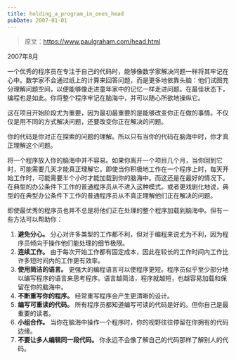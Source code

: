 ```yaml
---
title: holding_a_program_in_ones_head
pubDate: 2007-01-01
---
```


> 原文：https://www.paulgraham.com/head.html 

            
2007年8月

一个优秀的程序员在专注于自己的代码时，能够像数学家解决问题一样将其牢记在心中。数学家不会通过纸上的计算来回答问题，而是更多地依靠头脑：他们试图充分理解问题空间，以便能够像走进童年家中的记忆一样走进问题。在最佳状态下，编程也是如此。你将整个程序牢记在脑海中，并可以随心所欲地操纵它。

这在项目开始阶段尤为重要，因为最初最重要的是能够改变你正在做的事情。不仅仅是用不同的方式解决问题，还要改变你正在解决的问题。

你的代码是你对正在探索的问题的理解。所以只有当你的代码在脑海中时，你才真正理解这个问题。

将一个程序放入你的脑海中并不容易。如果你离开一个项目几个月，当你回到它时，可能需要几天才能真正理解它。即使当你积极地工作在一个程序上时，每天开始工作时，可能需要半个小时才能加载到你的脑海中。而这还是在最好的情况下。在典型的办公条件下工作的普通程序员从不进入这种模式。或者更戏剧化地说，典型的在典型办公条件下工作的普通程序员从不真正理解他们正在解决的问题。

即使最优秀的程序员也并不总是将他们正在处理的整个程序加载到脑海中。但有一些方法可以帮助你：

1. **避免分心。** 分心对许多类型的工作都不利，但对于编程来说尤为不利，因为程序员倾向于操作他们能处理的细节极限。
2. **连续工作。** 由于每次开始工作都有固定成本，因此在较长的工作时间内工作比许多短时间内的工作更有效率。
3. **使用简洁的语言。** 更强大的编程语言可以使程序更短。程序员似乎至少部分地以编写程序的语言来思考程序。语言越简洁，程序就越短，也越容易加载和保留在你的脑海中。
4. **不断重写你的程序。** 经常重写程序会产生更清晰的设计。
5. **编写可重读的代码。** 所有程序员都知道编写可读的代码是好的。但你自己是最重要的读者。
6. **小组合作。** 当你在脑海中操作一个程序时，你的视野往往停留在你拥有的代码边缘。
7. **不要让多人编辑同一段代码。** 你永远不会像了解自己的代码那样了解别人的代码。
